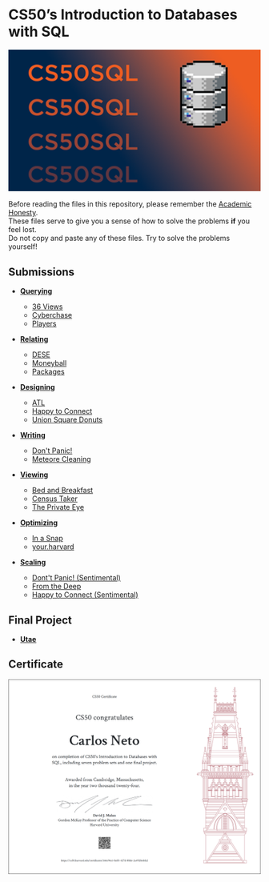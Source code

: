 
# CS50’s Introduction to Databases with SQL

<img src="cs50sql.png" alt="Banner" width="600"/>

Before reading the files in this repository, please remember the [Academic Honesty](https://cs50.harvard.edu/r/2023/honesty/).\
These files serve to give you a sense of how to solve the problems **if** you feel lost.\
Do not copy and paste any of these files. Try to solve the problems yourself!

## Submissions

* **[Querying](week0)**
   - [36 Views](week0/views)
   - [Cyberchase](week0/cyberchase)
   - [Players](week0/players)


* **[Relating](week1)**
   - [DESE](week1/dese)
   - [Moneyball](week1/moneyball)
   - [Packages](week1/packages)

* **[Designing](week2)**
   - [ATL](week2/atl)
   - [Happy to Connect](week2/connect)
   - [Union Square Donuts](week2/donuts)

* **[Writing](week3)**
   - [Don't Panic!](week3/dont-panic)
   - [Meteore Cleaning](week3/meteorites)

* **[Viewing](week4)**
   - [Bed and Breakfast](week4/bnb)
   - [Census Taker](week4/census)
   - [The Private Eye](week4/private)

* **[Optimizing](week5)**
   - [In a Snap](week5/snap)
   - [your.harvard](week5/harvard)

* **[Scaling](week6)**
   - [Dont't Panic! (Sentimental)](week6/dont-panic-python)
   - [From the Deep](week6/deep)
   - [Happy to Connect (Sentimental)](week6/sentimental-connect)

## Final Project

* **[Utae](project)**

## Certificate

[![Certificate](CS50SQL.png)](https://certificates.cs50.io/209539d1-ee94-48a8-99c5-c6590ab980f3.pdf?size=letter)
